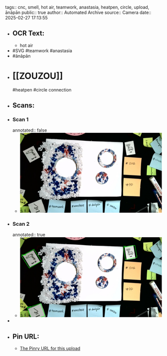 tags:: cnc, smell, hot air, teamwork, anastasia, heatpen, circle, upload, ānāpān
public:: true
author:: Automated Archive
source:: Camera
date:: 2025-02-27 17:13:55

- ## OCR Text:
	- hot air
- #SVG
   #teamwork
   #anastasia
- #ānāpān
- # [[ZOUZOU]]
   #heatpen
   #circle
   connection
- ## Scans:
- ### Scan 1
  annotated:: false
	- ![./assets/scans/2025-02-27T17-13-55-2902.jpg](./assets/scans/2025-02-27T17-13-55-2902.jpg)
- ### Scan 2
  annotated:: true
	- ![./assets/scans/2025-02-27T17-13-55-3149.jpg](./assets/scans/2025-02-27T17-13-55-3149.jpg)
-
- ## Pin URL:
	- [The Pinry URL for this upload](https://pinry.petau.net/pins/198/)